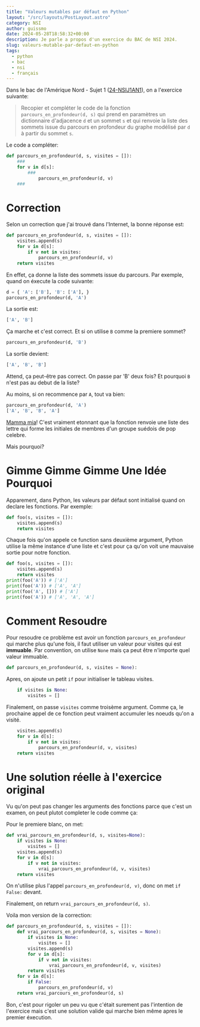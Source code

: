 ```yaml
---
title: "Valeurs mutables par défaut en Python"
layout: "/src/layouts/PostLayout.astro"
category: NSI
author: guissmo
date: 2024-05-28T18:58:32+00:00
description: Je parle a propos d'un exercice du BAC de NSI 2024.
slug: valeurs-mutable-par-defaut-en-python
tags:
  - python
  - bac
  - nsi
  - français
---
```


Dans le bac de l'Amérique Nord - Sujet 1
([24-NSIJ1AN1](https://www.math93.com/images/pdf/annales_bac/Bac_NSI/bac_NSI_2024/24-NSIJ1AN1.pdf)), on a l'exercice suivante:

> Recopier et compléter le code de la fonction `parcours_en_profondeur(d, s)` qui prend en paramètres un dictionnaire d'adjacence `d` et un sommet `s` et qui renvoie la liste des sommets issue du parcours en profondeur du graphe modélisé par `d` à partir du sommet `s`.

Le code a compléter:

```python
def parcours_en_profondeur(d, s, visites = []):
    ###
    for v in d[s]:
        ###
            parcours_en_profondeur(d, v)
    ###
```

# Correction

Selon un correction que j'ai trouvé dans l'Internet, la bonne réponse est:

```python
def parcours_en_profondeur(d, s, visites = []):
    visites.append(s)
    for v in d[s]:
        if v not in visites:
            parcours_en_profondeur(d, v)
    return visites
```

En effet, ça donne la liste des sommets issue du parcours. Par exemple, quand on éxecute la code suivante:

```python
d = { 'A': ['B'], 'B': ['A'], }
parcours_en_profondeur(d, 'A')
```

La sortie est:

```python
['A', 'B']
```

Ça marche et c'est correct. Et si on utilise `B` comme la premiere sommet?

```python
parcours_en_profondeur(d, 'B')
```

La sortie devient:

```python
['A', 'B', 'B']
```

Attend, ça peut-être pas correct. On passe par 'B' deux fois? Et pourquoi `B` n'est pas au debut de la liste?

Au moins, si on recommence par `A`, tout va bien:

```python
parcours_en_profondeur(d, 'A')
['A', 'B', 'B', 'A']
```

[Mamma mia](https://youtu.be/unfzfe8f9NI?t=49)! C'est vraiment etonnant que la fonction renvoie une liste des lettre qui forme les initiales de membres d'un groupe suédois de pop celebre.

Mais pourquoi?

# Gimme Gimme Gimme Une Idée Pourquoi

Apparement, dans Python, les valeurs par défaut sont initialisé quand on declare les fonctions. Par exemple:

```python
def foo(s, visites = []):
    visites.append(s)
    return visites
```

Chaque fois qu'on appele ce function sans deuxième argument, Python utilise la même instance d'une liste et c'est pour ça qu'on voit une mauvaise sortie pour notre fonction.

```python
def foo(s, visites = []):
    visites.append(s)
    return visites
print(foo('A')) # ['A']
print(foo('A')) # ['A', 'A']
print(foo('A', [])) # ['A']
print(foo('A')) # ['A', 'A', 'A']
```

# Comment Resoudre

Pour resoudre ce problème est avoir un fonction `parcours_en_profondeur` qui marche plus qu'une fois, il faut utiliser un valeur pour visites qui est **immuable**. Par convention, on utilise `None` mais ça peut être n'importe quel valeur immuable.

```python
def parcours_en_profondeur(d, s, visites = None):
```

Apres, on ajoute un petit `if` pour initialiser le tableau visites.

```python
    if visites is None:
        visites = []
```

Finalement, on passe `visites` comme troisème argument. Comme ça, le prochaine appel de ce fonction peut vraiment accumuler les noeuds qu'on a visité.

```python
    visites.append(s)
    for v in d[s]:
        if v not in visites:
            parcours_en_profondeur(d, v, visites)
    return visites
```

# Une solution réelle à l'exercice original

Vu qu'on peut pas changer les arguments des fonctions parce que c'est un examen, on peut plutot completer le code comme ça:

Pour le premiere blanc, on met:

```python
def vrai_parcours_en_profondeur(d, s, visites=None):
    if visites is None:
        visites = []
    visites.append(s)
    for v in d[s]:
        if v not in visites:
            vrai_parcours_en_profondeur(d, v, visites)
    return visites
```

On n'utilise plus l'appel `parcours_en_profondeur(d, v)`, donc on met `if False:` devant.

Finalement, on return `vrai_parcours_en_profondeur(d, s)`.

Voila mon version de la correction:

```python
def parcours_en_profondeur(d, s, visites = []):
    def vrai_parcours_en_profondeur(d, s, visites = None):
        if visites is None:
            visites = []
        visites.append(s)
        for v in d[s]:
            if v not in visites:
                vrai_parcours_en_profondeur(d, v, visites)
        return visites
    for v in d[s]:
        if False:
            parcours_en_profondeur(d, v)
    return vrai_parcours_en_profondeur(d, s)
```

Bon, c'est pour rigoler un peu vu que c'était surement pas l'intention de l'exercice mais c'est une solution valide qui marche bien même apres le premier éxecution.
